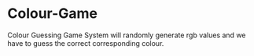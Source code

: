 # Colour-Game
Colour Guessing Game
System will randomly  generate rgb values and we have to guess the correct corresponding colour. 
